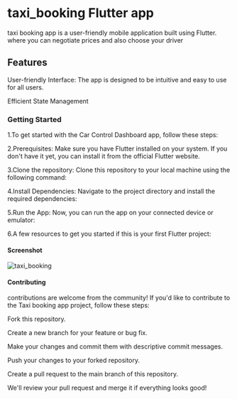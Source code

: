 # taxi_booking Flutter app
taxi booking app is a user-friendly mobile application built using Flutter. where you can negotiate prices and also choose your driver

## Features 
User-friendly Interface: The app is designed to be intuitive and easy to use for all users.

Efficient State Management

### Getting Started
1.To get started with the Car Control Dashboard app, follow these steps:

2.Prerequisites: Make sure you have Flutter installed on your system. If you don't have it yet, you can install it from the official Flutter website.

3.Clone the repository: Clone this repository to your local machine using the following command:

4.Install Dependencies: Navigate to the project directory and install the required dependencies:

5.Run the App: Now, you can run the app on your connected device or emulator:

6.A few resources to get you started if this is your first Flutter project:

#### Screenshot

![taxi_booking](https://github.com/user-attachments/assets/4e8f38bf-66cc-424d-b1a9-68066634cc19)

#### Contributing
contributions are welcome from the community! If you'd like to contribute to the Taxi booking app project, follow these steps:

Fork this repository.

Create a new branch for your feature or bug fix.

Make your changes and commit them with descriptive commit messages.

Push your changes to your forked repository.

Create a pull request to the main branch of this repository.

We'll review your pull request and merge it if everything looks good!
